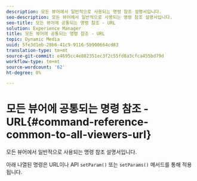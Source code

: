 ```yaml
---
description: 모든 뷰어에서 일반적으로 사용되는 명령 참조 설명서입니다.
seo-description: 모든 뷰어에서 일반적으로 사용되는 명령 참조 설명서입니다.
seo-title: 모든 뷰어에 공통되는 명령 참조 - URL
solution: Experience Manager
title: 모든 뷰어에 공통되는 명령 참조 - URL
topic: Dynamic Media
uuid: 5fe3d1eb-28b6-41c9-9116-5b900664cd83
translation-type: tm+mt
source-git-commit: e4695cc4e882351ec3f2c55fd8a3cfca455bd79d
workflow-type: tm+mt
source-wordcount: '62'
ht-degree: 0%

---
```



# 모든 뷰어에 공통되는 명령 참조 - URL{#command-reference-common-to-all-viewers-url}

모든 뷰어에서 일반적으로 사용되는 명령 참조 설명서입니다.

아래 나열된 명령은 URL이나 API `setParam()` 또는 `setParams()` 메서드를 통해 적용됩니다.
